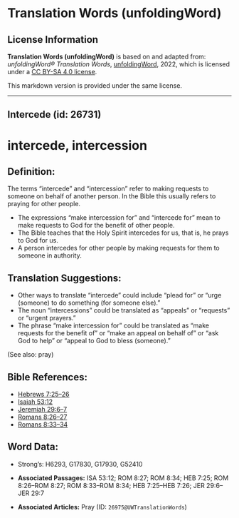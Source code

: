 # Translation Words (unfoldingWord)

## License Information

**Translation Words (unfoldingWord)** is based on and adapted from: _unfoldingWord® Translation Words_, [unfoldingWord](https://unfoldingword.org/utw), 2022, which is licensed under a [CC BY-SA 4.0 license](https://creativecommons.org/licenses/by-sa/4.0/legalcode.en).

This markdown version is provided under the same license.



--------------------------------

## Intercede (id: 26731)

intercede, intercession
=======================

Definition:
-----------

The terms “intercede” and “intercession” refer to making requests to someone on behalf of another person. In the Bible this usually refers to praying for other people.

* The expressions “make intercession for” and “intercede for” mean to make requests to God for the benefit of other people.
* The Bible teaches that the Holy Spirit intercedes for us, that is, he prays to God for us.
* A person intercedes for other people by making requests for them to someone in authority.

Translation Suggestions:
------------------------

* Other ways to translate “intercede” could include “plead for” or “urge (someone) to do something (for someone else).”
* The noun “intercessions” could be translated as “appeals” or “requests” or “urgent prayers.”
* The phrase “make intercession for” could be translated as “make requests for the benefit of” or “make an appeal on behalf of” or “ask God to help” or “appeal to God to bless (someone).”

(See also: pray)

Bible References:
-----------------

* [Hebrews 7:25–26](https://ref.ly/Heb7:25-Heb7:26)
* [Isaiah 53:12](https://ref.ly/Isa53:12)
* [Jeremiah 29:6–7](https://ref.ly/Jer29:6-Jer29:7)
* [Romans 8:26–27](https://ref.ly/Rom8:26-Rom8:27)
* [Romans 8:33–34](https://ref.ly/Rom8:33-Rom8:34)

Word Data:
----------

* Strong’s: H6293, G17830, G17930, G52410

* **Associated Passages:** ISA 53:12; ROM 8:27; ROM 8:34; HEB 7:25; ROM 8:26–ROM 8:27; ROM 8:33–ROM 8:34; HEB 7:25–HEB 7:26; JER 29:6–JER 29:7
* **Associated Articles:** Pray (ID: `26975@UWTranslationWords`)

